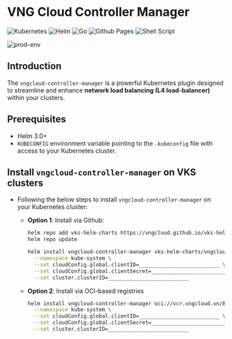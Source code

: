 # VNG Cloud Controller Manager

![Kubernetes](https://img.shields.io/badge/kubernetes-%23326ce5.svg?style=for-the-badge&logo=kubernetes&logoColor=white)
![Helm](https://img.shields.io/badge/Helm-0F1689?style=for-the-badge&logo=Helm&labelColor=0F1689)
![Go](https://img.shields.io/badge/go-%2300ADD8.svg?style=for-the-badge&logo=go&logoColor=white)
![Github Pages](https://img.shields.io/badge/github%20pages-121013?style=for-the-badge&logo=github&logoColor=white)
![Shell Script](https://img.shields.io/badge/shell_script-%23121011.svg?style=for-the-badge&logo=gnu-bash&logoColor=white)

![prod-env](https://badgen.net/badge/PRODUCTION/environment/blue?icon=github)

## Introduction

The `vngcloud-controller-manager` is a powerful Kubernetes plugin designed to streamline and enhance **network load balancing (L4 load-balancer)** within your clusters.

## Prerequisites

- Helm 3.0+
- `KUBECONFIG` environment variable pointing to the `.kubeconfig` file with access to your Kubernetes cluster.

## Install `vngcloud-controller-manager` on VKS clusters

- Following the below steps to install `vngcloud-controller-manager` on your Kubernetes cluster:
  - **Option 1**: Install via Github:

    ```bash
    helm repo add vks-helm-charts https://vngcloud.github.io/vks-helm-charts
    helm repo update

    helm install vngcloud-controller-manager vks-helm-charts/vngcloud-controller-manager \
      --namespace kube-system \
      --set cloudConfig.global.clientID=__________________________ \
      --set cloudConfig.global.clientSecret=__________________________ \
      --set cluster.clusterID=__________________________
    ```

  - **Option 2**: Install via OCI-based registries

    ```bash
    helm install vngcloud-controller-manager oci://vcr.vngcloud.vn/81-vks-public/vks-helm-charts/vngcloud-controller-manager \
      --namespace kube-system \
      --set cloudConfig.global.clientID=__________________________ \
      --set cloudConfig.global.clientSecret=__________________________ \
      --set cluster.clusterID=__________________________
    ```
